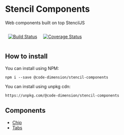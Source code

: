 # Stencil Components

Web components built on top StencilJS

<div style="display:flex;">

<div style="margin: 0 10px">

[![Build Status](https://travis-ci.org/CodeDimension/stencil-components.svg?branch=master)](https://travis-ci.org/CodeDimension/stencil-components)

</div>

<div style="margin: 0 10px">

[![Coverage Status](https://coveralls.io/repos/github/CodeDimension/stencil-components/badge.svg?branch=master)](https://coveralls.io/github/CodeDimension/stencil-components?branch=master)

</div>
</div>

## How to install

You can install using NPM: 

```
npm i --save @code-dimension/stencil-components
```

You can install using unpkg cdn: 
```
https://unpkg.com/@code-dimension/stencil-components
```

## Components

- [Chip](chip.html)
- [Tabs](tabs.html)
